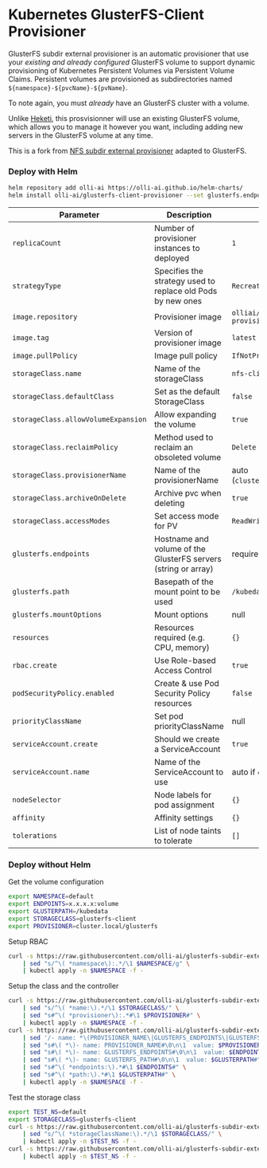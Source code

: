 # Kubernetes GlusterFS-Client Provisioner

GlusterFS subdir external provisioner is an automatic provisioner that use your _existing and already configured_ GlusterFS volume to support dynamic provisioning of Kubernetes Persistent Volumes via Persistent Volume Claims. Persistent volumes are provisioned as subdirectories named `${namespace}-${pvcName}-${pvName}`.

To note again, you must _already_ have an GlusterFS cluster with a volume.

Unlike [Heketi](https://github.com/heketi/heketi), this prosvisionner will use an existing GlusterFS volume, which allows you to manage it however you want, including adding new servers in the GlusterFS volume at any time.

This is a fork from [NFS subdir external provisioner](https://github.com/kubernetes-sigs/nfs-subdir-external-provisioner) adapted to GlusterFS.

### Deploy with Helm

```bash
helm repository add olli-ai https://olli-ai.github.io/helm-charts/
helm install olli-ai/glusterfs-client-provisioner --set glusterfs.endpoints=x.x.x.x --set glusterfs.path=/kubedata
```

| Parameter                           | Description                                                    | Default                               |
| ----------------------------------- | -------------------------------------------------------------- | ------------------------------------- |
| `replicaCount`                      | Number of provisioner instances to deployed                    | `1`                                   |
| `strategyType`                      | Specifies the strategy used to replace old Pods by new ones    | `Recreate`                            |
| `image.repository`                  | Provisioner image                                              | `olliai/glusterfs-client-provisioner` |
| `image.tag`                         | Version of provisioner image                                   | `latest`                              |
| `image.pullPolicy`                  | Image pull policy                                              | `IfNotPresent`                        |
| `storageClass.name`                 | Name of the storageClass                                       | `nfs-client`                          |
| `storageClass.defaultClass`         | Set as the default StorageClass                                | `false`                               |
| `storageClass.allowVolumeExpansion` | Allow expanding the volume                                     | `true`                                |
| `storageClass.reclaimPolicy`        | Method used to reclaim an obsoleted volume                     | `Delete`                              |
| `storageClass.provisionerName`      | Name of the provisionerName                                    | auto (`cluster.local/{fullName}`)     |
| `storageClass.archiveOnDelete`      | Archive pvc when deleting                                      | `true`                                |
| `storageClass.accessModes`          | Set access mode for PV                                         | `ReadWriteOnce`                       |
| `glusterfs.endpoints`               | Hostname and volume of the GlusterFS servers (string or array) | required                              |
| `glusterfs.path`                    | Basepath of the mount point to be used                         | `/kubedata`                           |
| `glusterfs.mountOptions`            | Mount options                                                  | null                                  |
| `resources`                         | Resources required (e.g. CPU, memory)                          | `{}`                                  |
| `rbac.create`                       | Use Role-based Access Control                                  | `true`                                |
| `podSecurityPolicy.enabled`         | Create & use Pod Security Policy resources                     | `false`                               |
| `priorityClassName`                 | Set pod priorityClassName                                      | null                                  |
| `serviceAccount.create`             | Should we create a ServiceAccount                              | `true`                                |
| `serviceAccount.name`               | Name of the ServiceAccount to use                              | auto if `create`, required else       |
| `nodeSelector`                      | Node labels for pod assignment                                 | `{}`                                  |
| `affinity`                          | Affinity settings                                              | `{}`                                  |
| `tolerations`                       | List of node taints to tolerate                                | `[]`                                  |

### Deploy without Helm

Get the volume configuration
```bash
export NAMESPACE=default
export ENDPOINTS=x.x.x.x:volume
export GLUSTERPATH=/kubedata
export STORAGECLASS=glusterfs-client
export PROVISIONER=cluster.local/glusterfs
```

Setup RBAC
```bash
curl -s https://raw.githubusercontent.com/olli-ai/glusterfs-subdir-external-provisioner/master/deploy/rbac.yaml \
    | sed "s/^\( *namespace\):.*/\1 $NAMESPACE/g" \
    | kubectl apply -n $NAMESPACE -f -
```

Setup the class and the controller
```bash
curl -s https://raw.githubusercontent.com/olli-ai/glusterfs-subdir-external-provisioner/master/deploy/class.yaml \
    | sed "s/^\( *name:\).*/\1 $STORAGECLASS/" \
    | sed "s#^\( *provisioner\):.*#\1 $PROVISIONER#" \
    | kubectl apply -n $NAMESPACE -f -
curl -s https://raw.githubusercontent.com/olli-ai/glusterfs-subdir-external-provisioner/master/deploy/deployment.yaml \
    | sed '/- name: *\(PROVISIONER_NAME\|GLUSTERFS_ENDPOINTS\|GLUSTERFS_PATH\)/{n;d}' \
    | sed "s#\( *\)- name: PROVISIONER_NAME#\0\n\1  value: $PROVISIONER#" \
    | sed "s#\( *\)- name: GLUSTERFS_ENDPOINTS#\0\n\1  value: $ENDPOINTS#" \
    | sed "s#\( *\)- name: GLUSTERFS_PATH#\0\n\1  value: $GLUSTERPATH#" \
    | sed "s#^\( *endpoints:\).*#\1 $ENDPOINTS#" \
    | sed "s#^\( *path:\).*#\1 $GLUSTERPATH#" \
    | kubectl apply -n $NAMESPACE -f -
```

Test the storage class
```bash
export TEST_NS=default
export STORAGECLASS=glusterfs-client
curl -s https://raw.githubusercontent.com/olli-ai/glusterfs-subdir-external-provisioner/master/deploy/test-claim.yaml \
    | sed "s/^\( *storageClassName:\).*/\1 $STORAGECLASS/" \
    | kubectl apply -n $TEST_NS -f -
curl -s https://raw.githubusercontent.com/olli-ai/glusterfs-subdir-external-provisioner/master/deploy/test-pod.yaml \
    | kubectl apply -n $TEST_NS -f -
```
